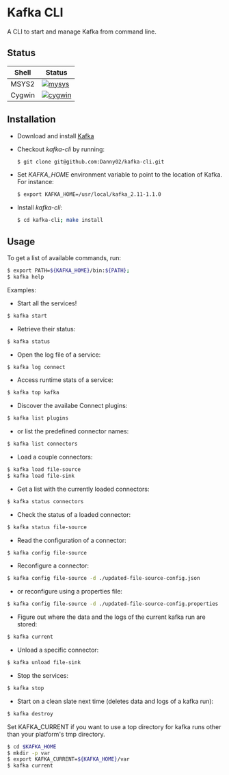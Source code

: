 # Kafka CLI
A CLI to start and manage Kafka from command line.

## Status

|Shell|Status|
|-|-|
|MSYS2|[![mysys][]][build-link]|
|Cygwin|[![cygwin][]][build-link]|

[mysys]: https://appveyor-matrix-badges.herokuapp.com/repos/Danny02/kafka-cli-oylt8/branch/master/1
[cygwin]: https://appveyor-matrix-badges.herokuapp.com/repos/Danny02/kafka-cli-oylt8/branch/master/2
[build-link]: https://ci.appveyor.com/project/Danny02/kafka-cli-oylt8

## Installation

* Download and install [Kafka](https://kafka.apache.org/downloads)

* Checkout *kafka-cli* by running:

    ```bash
    $ git clone git@github.com:Danny02/kafka-cli.git
    ```

* Set *KAFKA_HOME* environment variable to point to the location of Kafka. For instance:

    ```bash
    $ export KAFKA_HOME=/usr/local/kafka_2.11-1.1.0
    ```

* Install *kafka-cli*:

    ```bash
    $ cd kafka-cli; make install
    ```

## Usage
To get a list of available commands, run:

```bash
$ export PATH=${KAFKA_HOME}/bin:${PATH};
$ kafka help
```

Examples:

* Start all the services!
```bash
$ kafka start
```

* Retrieve their status:
```bash
$ kafka status
```

* Open the log file of a service:
```bash
$ kafka log connect
```

* Access runtime stats of a service:
```bash
$ kafka top kafka
```

* Discover the availabe Connect plugins:
```bash
$ kafka list plugins
```

* or list the predefined connector names:
```bash
$ kafka list connectors
```

* Load a couple connectors:
```bash
$ kafka load file-source
$ kafka load file-sink
```

* Get a list with the currently loaded connectors:
```bash
$ kafka status connectors
```

* Check the status of a loaded connector:
```bash
$ kafka status file-source
```

* Read the configuration of a connector:
```bash
$ kafka config file-source
```

* Reconfigure a connector:
```bash
$ kafka config file-source -d ./updated-file-source-config.json
```

* or reconfigure using a properties file:
```bash
$ kafka config file-source -d ./updated-file-source-config.properties
```

* Figure out where the data and the logs of the current kafka run are stored:
```bash
$ kafka current
```

* Unload a specific connector:
```bash
$ kafka unload file-sink
```

* Stop the services:
```bash
$ kafka stop
```

* Start on a clean slate next time (deletes data and logs of a kafka run):
```bash
$ kafka destroy
```

Set KAFKA_CURRENT if you want to use a top directory for kafka runs other than your platform's tmp directory.

```bash
$ cd $KAFKA_HOME
$ mkdir -p var
$ export KAFKA_CURRENT=${KAFKA_HOME}/var
$ kafka current
```
